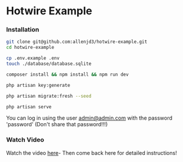 # Hotwire Example

### Installation

```bash
git clone git@github.com:allenjd3/hotwire-example.git
cd hotwire-example

cp .env.example .env
touch ./database/database.sqlite

composer install && npm install && npm run dev

php artisan key:generate

php artisan migrate:fresh --seed

php artisan serve
```

You can log in using the user admin@admin.com with the password 'password' (Don't share that password!!!)

### Watch Video 

Watch the video [here](video)- Then come back here for detailed instructions!
